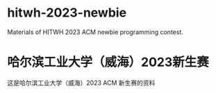 # hitwh-2023-newbie
Materials of HITWH 2023 ACM newbie programming contest.

# 哈尔滨工业大学（威海）2023新生赛
这是哈尔滨工业大学（威海）2023 ACM 新生赛的资料
